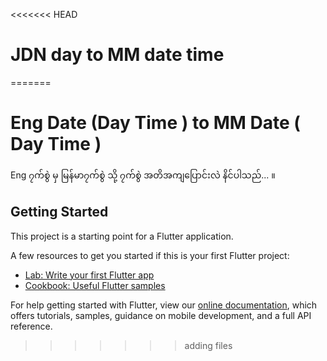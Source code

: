 <<<<<<< HEAD
# JDN day to MM date time
=======
# Eng Date (Day Time ) to MM Date ( Day Time )

Eng ၇က်စွဲ မှ မြန်မာ၇က်စွဲ သို့ ၇က်စွဲ အတိအကျပြောင်းလဲ နိင်ပါသည်... ။


## Getting Started

This project is a starting point for a Flutter application.

A few resources to get you started if this is your first Flutter project:

- [Lab: Write your first Flutter app](https://flutter.dev/docs/get-started/codelab)
- [Cookbook: Useful Flutter samples](https://flutter.dev/docs/cookbook)

For help getting started with Flutter, view our
[online documentation](https://flutter.dev/docs), which offers tutorials,
samples, guidance on mobile development, and a full API reference.
>>>>>>> adding files
